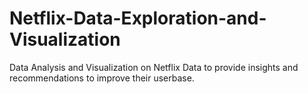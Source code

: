 # Netflix-Data-Exploration-and-Visualization
Data Analysis and Visualization on Netflix Data to provide insights and recommendations to improve their userbase.
